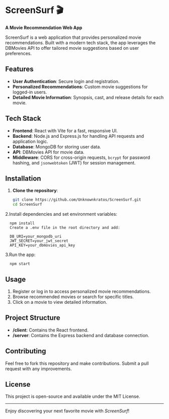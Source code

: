 # ScreenSurf 🎬  
**A Movie Recommendation Web App**  

ScreenSurf is a web application that provides personalized movie recommendations. Built with a modern tech stack, the app leverages the DBMovies API to offer tailored movie suggestions based on user preferences. 

## Features
- **User Authentication**: Secure login and registration.
- **Personalized Recommendations**: Custom movie suggestions for logged-in users.
- **Detailed Movie Information**: Synopsis, cast, and release details for each movie.

## Tech Stack
- **Frontend**: React with Vite for a fast, responsive UI.
- **Backend**: Node.js and Express.js for handling API requests and application logic.
- **Database**: MongoDB for storing user data.
- **API**: DBMovies API for movie data.
- **Middleware**: CORS for cross-origin requests, `bcrypt` for password hashing, and `jsonwebtoken` (JWT) for session management.

## Installation

1. **Clone the repository**:  
   ```bash
   git clone https://github.com/Unknownkratos/ScreenSurf.git
   cd ScreenSurf
2.Install dependencies and set environment variables:

      npm install
      Create a .env file in the root directory and add:

      DB_URI=your_mongodb_uri
      JWT_SECRET=your_jwt_secret
      API_KEY=your_dbmovies_api_key

3.Run the app:

      npm start
      
## Usage
1. Register or log in to access personalized movie recommendations.
2. Browse recommended movies or search for specific titles.
3. Click on a movie to view detailed information.

## Project Structure
- **/client**: Contains the React frontend.
- **/server**: Contains the Express backend and database connection.

## Contributing
Feel free to fork this repository and make contributions. Submit a pull request with any improvements.

## License
This project is open-source and available under the MIT License.

---

Enjoy discovering your next favorite movie with *ScreenSurf*!

